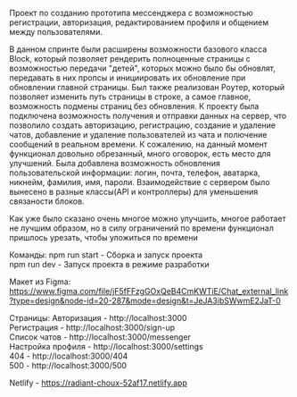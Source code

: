 Проект по созданию прототипа мессенджера с возможностью регистрации, авторизация, редактированием профиля и общением между пользователями.

В данном спринте были расширены возможности базового класса Block, который позволяет рендерить полноценные страницы с возможностью передачи "детей", которых можно было бы обновлят, передавать в них пропсы и инициировать их обновление при обновлении главной страницы. Был также реализован Роутер, который позволяет изменить путь страницы в строке, а самое главное, возможность подмены страниц без обновления. К проекту была подключена возможность получения и отправки данных на сервер, что позволило создать авторизацию, регистрацию, создание и удаление чатов, добавление и удаление пользователей из чата и полючение сообщений в реальном времени. К сожалению, на данный момент функционал довольно обрезанный, много оговорок, есть место для улучшений. Была добавлена возможность обновления пользовательской информации: логин, почта, телефон, аватарка, никнейм, фамилия, имя, пароли. Взаимодействие с сервером было вынесено в разные классы(API и контроллеры) для уменьшения связаности блоков.

Как уже было сказано очень многое можно улучшить, многое работает не лучшим образом, но в силу ограничений по времени функционал пришлось урезать, чтобы уложиться по времени

Команды:
npm run start - Сборка и запуск проекта <br/>
npm run dev - Запуск проекта в режиме разработки

Макет из Figma: https://www.figma.com/file/jF5fFFzgGOxQeB4CmKWTiE/Chat_external_link?type=design&node-id=20-287&mode=design&t=JeJA3ibSWwmE2JaT-0

Страницы:
Авторизация - http://localhost:3000 <br/>
Регистрация - http://localhost:3000/sign-up <br/>
Список чатов - http://localhost:3000/messenger <br/>
Настройка профиля - http://localhost:3000/settings <br/>
404 - http://localhost:3000/404 <br/>
500 - http://localhost:3000/500

Netlify - https://radiant-choux-52af17.netlify.app
